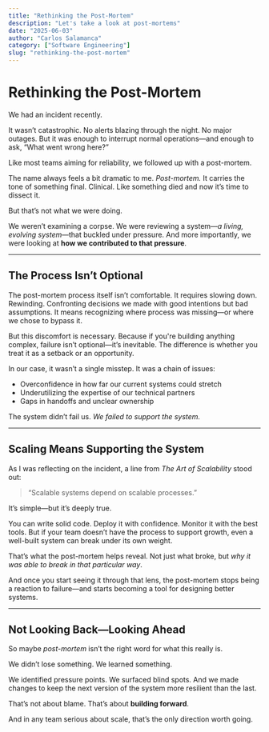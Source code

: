 ```yaml
---
title: "Rethinking the Post-Mortem"
description: "Let's take a look at post-mortems"
date: "2025-06-03"
author: "Carlos Salamanca"
category: ["Software Engineering"]
slug: "rethinking-the-post-mortem"
---
```


# Rethinking the Post-Mortem

We had an incident recently.

It wasn’t catastrophic. No alerts blazing through the night. No major outages. But it was enough to interrupt normal operations—and enough to ask, “What went wrong here?”

Like most teams aiming for reliability, we followed up with a post-mortem.

The name always feels a bit dramatic to me. *Post-mortem.* It carries the tone of something final. Clinical. Like something died and now it’s time to dissect it.

But that’s not what we were doing.

We weren’t examining a corpse. We were reviewing a system—*a living, evolving system*—that buckled under pressure. And more importantly, we were looking at **how we contributed to that pressure**.

---

## The Process Isn’t Optional

The post-mortem process itself isn’t comfortable. It requires slowing down. Rewinding. Confronting decisions we made with good intentions but bad assumptions. It means recognizing where process was missing—or where we chose to bypass it.

But this discomfort is necessary. Because if you're building anything complex, failure isn’t optional—it’s inevitable. The difference is whether you treat it as a setback or an opportunity.

In our case, it wasn’t a single misstep. It was a chain of issues:  
- Overconfidence in how far our current systems could stretch  
- Underutilizing the expertise of our technical partners  
- Gaps in handoffs and unclear ownership  

The system didn’t fail us. *We failed to support the system.*

---

## Scaling Means Supporting the System

As I was reflecting on the incident, a line from *The Art of Scalability* stood out:

> “Scalable systems depend on scalable processes.”

It’s simple—but it’s deeply true.

You can write solid code. Deploy it with confidence. Monitor it with the best tools. But if your team doesn’t have the process to support growth, even a well-built system can break under its own weight.

That’s what the post-mortem helps reveal. Not just what broke, but *why it was able to break in that particular way*.

And once you start seeing it through that lens, the post-mortem stops being a reaction to failure—and starts becoming a tool for designing better systems.

---

## Not Looking Back—Looking Ahead

So maybe *post-mortem* isn’t the right word for what this really is.

We didn’t lose something. We learned something.

We identified pressure points. We surfaced blind spots. And we made changes to keep the next version of the system more resilient than the last.

That’s not about blame. That’s about **building forward**.

And in any team serious about scale, that’s the only direction worth going.